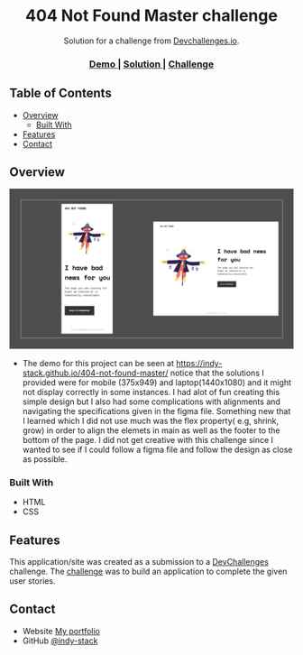 <!-- Please update value in the {}  -->

<h1 align="center">404 Not Found Master challenge</h1>

<div align="center">
   Solution for a challenge from  <a href="http://devchallenges.io" target="_blank">Devchallenges.io</a>.
</div>

<div align="center">
  <h3>
    <a href="https://indy-stack.github.io/404-not-found-master/">
      Demo
    </a>
    <span> | </span>
    <a href="https://devchallenges.io/solutions/EnWjf3MXfEZtnpEx4y3C">
      Solution
    </a>
    <span> | </span>
    <a href="https://devchallenges.io/challenges/wBunSb7FPrIepJZAg0sY">
      Challenge
    </a>
  </h3>
</div>

<!-- TABLE OF CONTENTS -->

## Table of Contents

- [Overview](#overview)
  - [Built With](#built-with)
- [Features](#features)
- [Contact](#contact)

<!-- OVERVIEW -->

## Overview

![screenshot](https://github.com/indy-stack/404-not-found-master/blob/main/my-answer.png)


- The demo for this project can be seen at https://indy-stack.github.io/404-not-found-master/
notice that the solutions I provided were for mobile (375x949) and laptop(1440x1080) and it might not display correctly
in some instances. I had alot of fun creating this simple design but I also had some complications with alignments and
navigating the specifications given in the figma file. Something new that I learned which I did not use much was the flex
property( e.g, shrink, grow) in order to align the elemets in main as well as the footer to the bottom of the page. I did not get
creative with this challenge since I wanted to see if I could follow a figma file and follow the design as close as possible.


### Built With
- HTML
- CSS

## Features


This application/site was created as a submission to a [DevChallenges](https://devchallenges.io/challenges) challenge. The [challenge](https://devchallenges.io/challenges/wBunSb7FPrIepJZAg0sY) was to build an application to complete the given user stories.


## Contact

- Website [My portfolio](https://indy-stack.github.io/Personal-Portfolio/)
- GitHub [@indy-stack](https://github.com/indy-stack)

